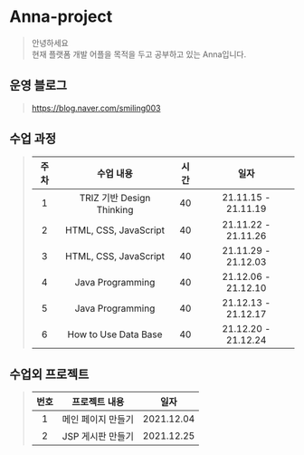 # Anna-project
>안녕하세요<br />
>현재 플랫폼 개발 어플을 목적을 두고 공부하고 있는 Anna입니다.<br />

## 운영 블로그
>https://blog.naver.com/smiling003

## 수업 과정
>| 주차 | 수업 내용 | 시간 | 일자 | 
>|:----:|:----:|:----:|:----:| 
>| 1 | TRIZ 기반 Design Thinking | 40 | 21.11.15 - 21.11.19 | 
>| 2 | HTML, CSS, JavaScript| 40 | 21.11.22 - 21.11.26 | 
>| 3 | HTML, CSS, JavaScript | 40 | 21.11.29 - 21.12.03 | 
>| 4 | Java Programming | 40 | 21.12.06 - 21.12.10 | 
>| 5 | Java Programming | 40 | 21.12.13 - 21.12.17 | 
>| 6 | How to Use Data Base | 40 | 21.12.20 - 21.12.24 | 

## 수업외 프로젝트
>| 번호 | 프로젝트 내용 | 일자 | 
>|:----:|:----:|:----:|
>| 1 | 메인 페이지 만들기 | 2021.12.04 |
>| 2 | JSP 게시판 만들기 | 2021.12.25 | 
